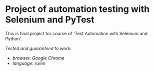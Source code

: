 # Project of automation testing with Selenium and PyTest

This is final project for course of 'Test Automation with Selenium and Python'.

*Tested and guaranteed to work:*  
+ *browser: Google Chrome*  
+ *language: ru/en*  
